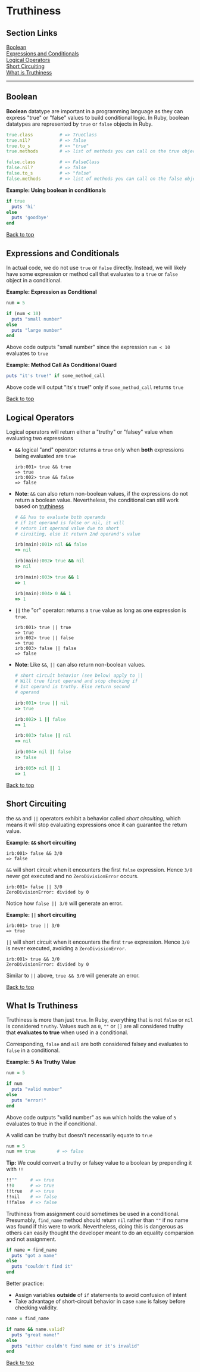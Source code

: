 # Truthiness

## Section Links
[Boolean](#boolean)\
[Expressions and Conditionals](#expressions-and-conditionals)\
[Logical Operators](#logical-operators)\
[Short Circuiting](#short-circuiting)\
[What is Truthiness](#what-is-truthiness)

---

## Boolean
**Boolean** datatype are important in a programming language as they can express "true" or "false" values to build conditional logic. In Ruby, boolean datatypes are represented by `true` or `false` objects in Ruby.
```ruby
true.class          # => TrueClass
true.nil?           # => false
true.to_s           # => "true"
true.methods        # => list of methods you can call on the true object

false.class         # => FalseClass
false.nil?          # => false
false.to_s          # => "false"
false.methods       # => list of methods you can call on the false object
```

**Example: Using boolean in conditionals**
```ruby
if true
  puts 'hi'
else
  puts 'goodbye'
end
```

[Back to top](#section-links)


## Expressions and Conditionals
In actual code, we do not use `true` or `false` directly. Instead, we will likely have some expression or method call that evaluates to a `true` or `false` object in a conditional.

**Example: Expression as Conditional**
```ruby
num = 5

if (num < 10)
  puts "small number"
else
  puts "large number"
end
```
Above code outputs "small number" since the expression `num < 10` evaluates to `true`

**Example: Method Call As Conditional Guard**
```ruby
puts "it's true!" if some_method_call
```
Above code will output "its's true!" only if `some_method_call` returns `true`

[Back to top](#section-links)


## Logical Operators
Logical operators will return either a "truthy" or "falsey" value when evaluating two expressions
- **`&&`** logical "and" operator: returns a `true` only when **both** expressions being evaluated are `true`
	```irb
	irb:001> true && true
	=> true
	irb:002> true && false
	=> false
	```

- **Note**: `&&` can also return non-boolean values, if the expressions do not return a boolean value. Nevertheless, the conditional can still work based on [truthiness](#truthiness)
	```ruby
	# && has to evaluate both operands
	# if 1st operand is false or nil, it will
	# return 1st operand value due to short 
	# ciruiting, else it return 2nd operand's value
	
	irb(main):001> nil && false
	=> nil

	irb(main):002> true && nil
	=> nil

	irb(main):003> true && 1
	=> 1

	irb(main):004> 0 && 1
    => 1
	```

- **`||`** the "or" operator: returns a `true` value as long as one expression is `true`.
	```irb
	irb:001> true || true
	=> true
	irb:002> true || false 
	=> true
	irb:003> false || false 
	=> false
	```

- **Note**: Like `&&`, `||` can also return non-boolean values.
	```ruby
	# short circuit behavior (see below) apply to ||
	# Will true first operand and stop checking if 
	# 1st operand is truthy. Else return second 
	# operand
	
	irb:001> true || nil
	=> true
	
	irb:002> 1 || false
	=> 1
	
	irb:003> false || nil
	=> nil
	
	irb:004> nil || false
	=> false
	
	irb:005> nil || 1
	=> 1
	```

[Back to top](#section-links)


## Short Circuiting
the `&&` and `||` operators exhibit a behavior called _short circuiting_, which means it will stop evaluating expressions once it can guarantee the return value.

**Example: `&&` short circuiting** 
```irb
irb:001> false && 3/0
=> false
```
`&&` will short circuit when it encounters the first `false` expression. Hence `3/0` never got executed and no `ZeroDivisionError` occurs.
	
```irb
irb:001> false || 3/0
ZeroDivisionError: divided by 0
```
Notice how `false || 3/0` will generate an error.

**Example: `||` short circuiting**
```irb
irb:001> true || 3/0
=> true
```
`||` will short circuit when it encounters the first `true` expression. Hence `3/0` is never executed, avoiding a `ZeroDivisionError`.

```irb
irb:001> true && 3/0
ZeroDivisionError: divided by 0
```
Similar to `||` above, `true && 3/0` will generate an error.

[Back to top](#section-links)


## What Is Truthiness
Truthiness is more than just `true`. In Ruby, everything that is not `false` or `nil` is considered `truthy`. Values such as `0`, `""` or `[]` are all considered truthy that **evaluates to true** when used in a conditional. 

Corresponding, `false` and `nil` are both considered falsey and evaluates to `false` in a conditional.

**Example: 5 As Truthy Value**
```ruby
num = 5

if num
  puts "valid number"
else
  puts "error!"
end
```
Above code outputs "valid number" as `num` which holds the value of `5` evaluates to true in the if conditional.

A valid can be truthy but doesn't necessarily equate to `true`
```ruby
num = 5
num == true        # => false
```

**Tip:** We could convert a truthy or falsey value to a boolean by prepending it with `!!`
```ruby
!!""     # => true
!!0      # => true
!!true   # => true
!!nil    # => false
!!false  # => false
```

Truthiness from assignment could sometimes be used in a conditional. Presumably, `find_name` method should return `nil` rather than `""` if no name was found if this were to work. Nevertheless, doing this is dangerous as others can easily thought the developer meant to do an equality comparsion and not assignment.  
```ruby
if name = find_name
  puts "got a name"
else
  puts "couldn't find it"
end
```
 
Better practice:
- Assign variables **outside** of `if` statements to avoid confusion of intent
- Take advantage of short-circuit behavior in case `name` is falsey before checking validity.
```ruby
name = find_name

if name && name.valid?
  puts "great name!"
else
  puts "either couldn't find name or it's invalid"
end
```

[Back to top](#section-links)

